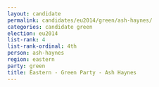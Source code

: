```yaml
---
layout: candidate
permalink: candidates/eu2014/green/ash-haynes/
categories: candidate green
election: eu2014
list-rank: 4
list-rank-ordinal: 4th
person: ash-haynes
region: eastern
party: green
title: Eastern - Green Party - Ash Haynes
---
```

